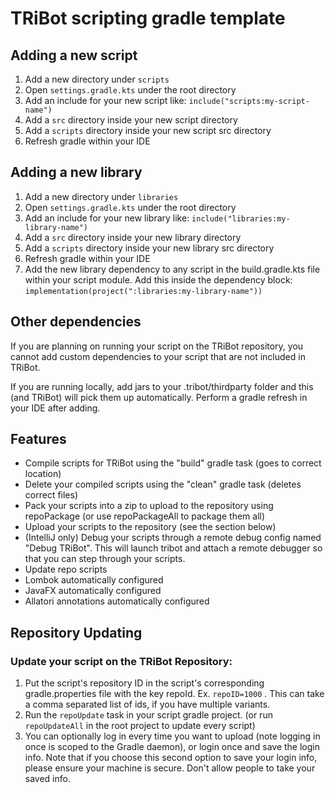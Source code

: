 # TRiBot scripting gradle template

## Adding a new script
1) Add a new directory under `scripts`
2) Open `settings.gradle.kts` under the root directory
3) Add an include for your new script like: `include("scripts:my-script-name")`
4) Add a `src` directory inside your new script directory
5) Add a `scripts` directory inside your new script src directory
6) Refresh gradle within your IDE

## Adding a new library
1) Add a new directory under `libraries`
2) Open `settings.gradle.kts` under the root directory
3) Add an include for your new library like: `include("libraries:my-library-name")`
4) Add a `src` directory inside your new library directory
5) Add a `scripts` directory inside your new library src directory
6) Refresh gradle within your IDE
7) Add the new library dependency to any script in the build.gradle.kts file within your script module. Add this inside
the dependency block: `implementation(project(":libraries:my-library-name"))`

## Other dependencies
If you are planning on running your script on the TRiBot repository, you cannot add custom dependencies to your 
script that are not included in TRiBot. 

If you are running locally, add jars to your .tribot/thirdparty folder and 
this (and TRiBot) will pick them up automatically. Perform a gradle refresh in your IDE after adding.

## Features
* Compile scripts for TRiBot using the "build" gradle task (goes to correct location)
* Delete your compiled scripts using the "clean" gradle task (deletes correct files)
* Pack your scripts into a zip to upload to the repository using repoPackage (or use repoPackageAll to package them all)
* Upload your scripts to the repository (see the section below)
* (IntelliJ only) Debug your scripts through a remote debug config named "Debug TRiBot". This will launch tribot and
attach a remote debugger so that you can step through your scripts.
* Update repo scripts
* Lombok automatically configured
* JavaFX automatically configured
* Allatori annotations automatically configured

## Repository Updating
### Update your script on the TRiBot Repository:
1) Put the script's repository ID in the script's corresponding gradle.properties file with the key repoId. Ex. 
   `repoID=1000` . This can take a comma separated list of ids, if you have multiple variants.
2) Run the `repoUpdate` task in your script gradle project. (or run `repoUpdateAll` in the root project to update 
   every script)
3) You can optionally log in every time you want to upload (note logging in once is scoped to the Gradle daemon), or 
   login once and save the login info. Note that if you choose this second option to save your login info, please 
   ensure your machine is secure. Don't allow people to take your saved info. 